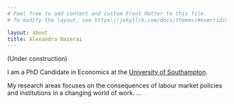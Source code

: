 ```yaml
---
# Feel free to add content and custom Front Matter to this file.
# To modify the layout, see https://jekyllrb.com/docs/themes/#overriding-theme-defaults

layout: about
title: Alexandra Nazerai
---
```


(Under construction)


I am a PhD Candidate in Economics at the [University of Southampton](https://www.southampton.ac.uk/about/faculties-schools-departments/economic-social-and-political-sciences).

My research areas focuses on the consequences of labour market policies and institutions in a changing world of work. ...
